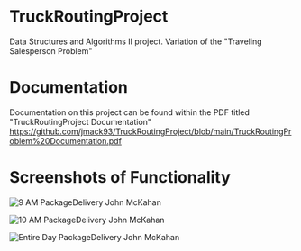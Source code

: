 # TruckRoutingProject
Data Structures and Algorithms II project. Variation of the "Traveling Salesperson Problem" 

# Documentation

Documentation on this project can be found within the PDF titled "TruckRoutingProject Documentation"
https://github.com/jmack93/TruckRoutingProject/blob/main/TruckRoutingProblem%20Documentation.pdf

# Screenshots of Functionality

![9 AM PackageDelivery John McKahan](https://user-images.githubusercontent.com/77031044/105548247-68215c80-5ccd-11eb-8ea5-c2c486d88157.png)

![10 AM PackageDelivery John McKahan](https://user-images.githubusercontent.com/77031044/105548249-68b9f300-5ccd-11eb-9f6f-4a083af4014a.png)

![Entire Day PackageDelivery John McKahan](https://user-images.githubusercontent.com/77031044/105548252-69528980-5ccd-11eb-94b6-864e9a9aec47.png)
